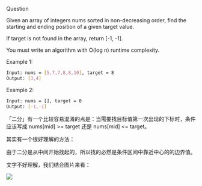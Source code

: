 Question

Given an array of integers nums sorted in non-decreasing order, find the starting and ending position of a given target value.

If target is not found in the array, return [-1, -1].

You must write an algorithm with O(log n) runtime complexity.

Example 1:
```bash
Input: nums = [5,7,7,8,8,10], target = 8
Output: [3,4]
```

Example 2:
```bash
Input: nums = [], target = 0
Output: [-1,-1]
```


「二分」有一个比较容易混淆的点是：当需要找目标值第一次出现的下标时，条件应该写成 nums[mid] >= target  还是 nums[mid] <= target。

其实有一个很好理解的方法：

由于二分是从中间开始找起的，所以找的必然是条件区间中靠近中心的的边界值。

文字不好理解，我们结合图片来看：

![](https://pic.leetcode-cn.com/1617453327-bzDAuB-image.png)
